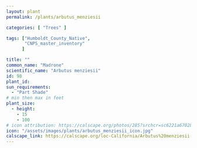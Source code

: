 ```yaml
---
layout: plant                                                              
permalink: /plants/arbutus_menziesii

categories: [ "Trees" ]

tags: ["Humboldt_County_Native",
       "CNPS_master_inventory"
      ]

title: ""
common_name: "Madrone"
scientific_name: "Arbutus menziesii"
id: 98
plant_id: 
sun_requirements:
  - "Part Shade"
# min then max in feet
plant_size:
  - height: 
    - 15
    - 100
# icon attribution: https://calscape.org/photos/285?srchcr=sc6221a670283c3 
icon: "/assets/images/plants/arbutus_menziesii_icon.jpg" 
calscape_link: https://calscape.org/loc-California/Arbutus%20menziesii(%20) 
---
```






